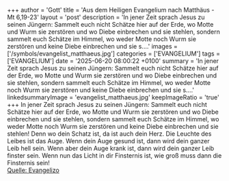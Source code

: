 +++
author = 'Gott'
title = 'Aus dem Heiligen Evangelium nach Matthäus - Mt 6,19-23'
layout = 'post'
description = 'In jener Zeit sprach Jesus zu seinen Jüngern: Sammelt euch nicht Schätze hier auf der Erde, wo Motte und Wurm sie zerstören und wo Diebe einbrechen und sie stehlen, sondern sammelt euch Schätze im Himmel, wo weder Motte noch Wurm sie zerstören und keine Diebe einbrechen und sie s....'
images = ['/symbols/evangelist_matthaeus.jpg']
categories = ['EVANGELIUM']
tags = ['EVANGELIUM']
date = '2025-06-20 08:00:22 +0100'
summary = 'In jener Zeit sprach Jesus zu seinen Jüngern: Sammelt euch nicht Schätze hier auf der Erde, wo Motte und Wurm sie zerstören und wo Diebe einbrechen und sie stehlen, sondern sammelt euch Schätze im Himmel, wo weder Motte noch Wurm sie zerstören und keine Diebe einbrechen und sie s....'
linkedsummaryImage = 'evangelist_matthaeus.jpg'
keepImageRatio = 'true'
+++
In jener Zeit sprach Jesus zu seinen Jüngern: Sammelt euch nicht Schätze hier auf der Erde, wo Motte und Wurm sie zerstören und wo Diebe einbrechen und sie stehlen,
sondern sammelt euch Schätze im Himmel, wo weder Motte noch Wurm sie zerstören und keine Diebe einbrechen und sie stehlen!
Denn wo dein Schatz ist, da ist auch dein Herz.<!--more-->
Die Leuchte des Leibes ist das Auge. Wenn dein Auge gesund ist, dann wird dein ganzer Leib hell sein.
Wenn aber dein Auge krank ist, dann wird dein ganzer Leib finster sein. Wenn nun das Licht in dir Finsternis ist, wie groß muss dann die Finsternis sein!<br> [Quelle: Evangelizo](https://evangeliumtagfuertag.org/DE/gospel)
